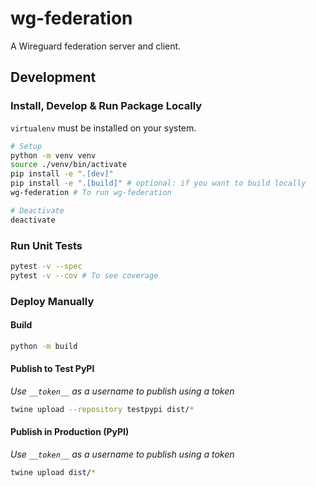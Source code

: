 # wg-federation

A Wireguard federation server and client.

## Development

### Install, Develop & Run Package Locally

`virtualenv` must be installed on your system.

```bash
# Setup
python -m venv venv
source ./venv/bin/activate
pip install -e ".[dev]"
pip install -e ".[build]" # optional: if you want to build locally
wg-federation # To run wg-federation

# Deactivate
deactivate
```

### Run Unit Tests

```bash
pytest -v --spec
pytest -v --cov # To see coverage
```

### Deploy Manually

#### Build
```bash
python -m build
```
#### Publish to Test PyPI
_Use `__token__` as a username to publish using a token_
```bash
twine upload --repository testpypi dist/*
```

#### Publish in Production (PyPI)
_Use `__token__` as a username to publish using a token_
```bash
twine upload dist/*
```



